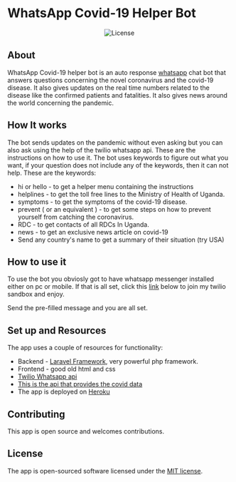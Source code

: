 # WhatsApp Covid-19 Helper Bot

<p align="center">
<img src="https://poser.pugx.org/laravel/framework/license.svg" alt="License"></a>
</p>

## About

WhatsApp Covid-19 helper bot is an auto response [whatsapp](https://wa.me/14155238886/?text=join%20chicken%2Dmix) chat bot that answers questions concerning the novel coronavirus and the covid-19 disease.
It also gives updates on the real time numbers related to the disease like the confirmed patients and fatalities.
It also gives news around the world concerning the pandemic.

## How It works

The bot sends updates on the pandemic without even asking but you can also ask using the help of the twilio whatsapp api.
These are the instructions on how to use it. The bot uses keywords to figure out what you want, if your question does not include any of the keywords, then it can not help.
These are the keywords:

- hi or hello - to get a helper menu containing the instructions
- helplines - to get the toll free lines to the Ministry of Health of Uganda.
- symptoms - to get the symptoms of the covid-19 disease.
- prevent ( or an equivalent ) - to get some steps on how to prevent yourself from catching the coronavirus.
- RDC - to get contacts of all RDCs In Uganda.
- news - to get an exclusive news article on covid-19
- Send any country's name to get a summary of their situation (try USA)

## How to use it

To use the bot you obviosly got to have whatsapp messenger installed either on pc or mobile.
If that is all set, click this [link](https://wa.me/14155238886/?text=join%20chicken%2Dmix) below to join my twilio sandbox and enjoy.

Send the pre-filled message and you are all set.

## Set up and Resources

The app uses a couple of resources  for functionality:

- Backend - [Laravel Framework](https://laravel.com), very powerful php framework.
- Frontend - good old html and css
- [Twilio Whatsapp api](https://www.twilio.com/whatsapp)
- [This is the api that provides the covid data](https://corona.lmao.ninja/all)
- The app is deployed on [Heroku](https://www.heroku.com/)

## Contributing

This app is open source and welcomes contributions.

## License

The app is open-sourced software licensed under the [MIT license](https://opensource.org/licenses/MIT).
